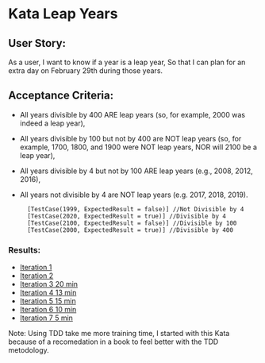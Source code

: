 # Kata Leap Years

## User Story:

As a user, I want to know if a year is a leap year, So that I can plan for an extra day on February 29th during those years.

## Acceptance Criteria:

- All years divisible by 400 ARE leap years (so, for example, 2000 was indeed a leap year),
- All years divisible by 100 but not by 400 are NOT leap years (so, for example, 1700, 1800, and 1900 were NOT leap years, NOR will 2100 be a leap year),
- All years divisible by 4 but not by 100 ARE leap years (e.g., 2008, 2012, 2016),
- All years not divisible by 4 are NOT leap years (e.g. 2017, 2018, 2019).


        [TestCase(1999, ExpectedResult = false)] //Not Divisible by 4
        [TestCase(2020, ExpectedResult = true)] //Divisible by 4
        [TestCase(2100, ExpectedResult = false)] //Divisible by 100
        [TestCase(2000, ExpectedResult = true)] //Divisible by 400
		

### Results:
- [Iteration 1](https://github.com/RamonMartinezNieto/KataTraining/blob/master/LeapYear/KataLeapYear/UnitTestKataLeapYear/1/TestLeapYearChecker.cs)
- [Iteration 2](https://github.com/RamonMartinezNieto/KataTraining/blob/master/LeapYear/KataLeapYear/UnitTestKataLeapYear/3/LeapYearIterationThree.cs)
- [Iteration 3 20 min](https://github.com/RamonMartinezNieto/KataTraining/blob/master/LeapYear/KataLeapYear/UnitTestKataLeapYear/2/TestLeapYearDos.cs)
- [Iteration 4 13 min](https://github.com/RamonMartinezNieto/KataTraining/blob/master/LeapYear/KataLeapYear/UnitTestKataLeapYear/4/TestLeapYearIteration4.cs)
- [Iteration 5 15 min](https://github.com/RamonMartinezNieto/KataTraining/blob/master/LeapYear/KataLeapYear/UnitTestKataLeapYear/5/TestLeapYearFive.cs)
- [Iteration 6 10 min](https://github.com/RamonMartinezNieto/KataTraining/blob/master/LeapYear/KataLeapYear/UnitTestKataLeapYear/6/TestKataLeapYear.cs)
- [Iteration 7 5 min](https://github.com/RamonMartinezNieto/KataTraining/blob/master/LeapYear/KataLeapYear/UnitTestKataLeapYear/7/TestKataLeapYear.cs)




Note: Using TDD 
take me more training time, I started with this Kata because of a recomedation in a book to feel better with the TDD metodology.